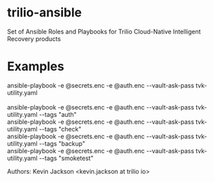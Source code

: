 # trilio-ansible
Set of Ansible Roles and Playbooks for Trilio Cloud-Native Intelligent Recovery products

# Examples

ansible-playbook -e @secrets.enc -e @auth.enc --vault-ask-pass tvk-utility.yaml<br>
<br>
ansible-playbook -e @secrets.enc -e @auth.enc --vault-ask-pass tvk-utility.yaml --tags "auth"<br>
ansible-playbook -e @secrets.enc -e @auth.enc --vault-ask-pass tvk-utility.yaml --tags "check"<br>
ansible-playbook -e @secrets.enc -e @auth.enc --vault-ask-pass tvk-utility.yaml --tags "backup"<br>
ansible-playbook -e @secrets.enc -e @auth.enc --vault-ask-pass tvk-utility.yaml --tags "smoketest"<br>

Authors: Kevin Jackson <kevin.jackson at trilio io>